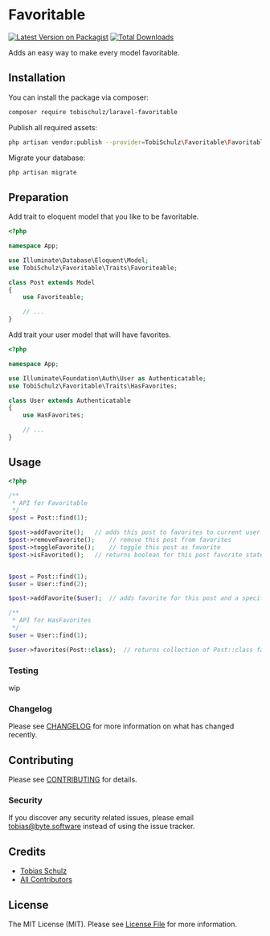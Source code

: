 # Favoritable

[![Latest Version on Packagist](https://img.shields.io/packagist/v/tobischulz/laravel-favoritable.svg?style=flat-square)](https://packagist.org/packages/tobischulz/laravel-favoritable)
[![Total Downloads](https://img.shields.io/packagist/dt/tobischulz/laravel-favoritable.svg?style=flat-square)](https://packagist.org/packages/tobischulz/laravel-favoritable)

Adds an easy way to make every model favoritable.

## Installation

You can install the package via composer:

```bash
composer require tobischulz/laravel-favoritable
```

Publish all required assets:

```bash
php artisan vendor:publish --provider=TobiSchulz\Favoritable\FavoritableServiceProvider
```

Migrate your database:

```bash
php artisan migrate
```

## Preparation

Add trait to eloquent model that you like to be favoritable.

```php
<?php

namespace App;

use Illuminate\Database\Eloquent\Model;
use TobiSchulz\Favoritable\Traits\Favoriteable;

class Post extends Model
{
    use Favoriteable;

    // ...
}
```

Add trait your user model that will have favorites.

```php
<?php

namespace App;

use Illuminate\Foundation\Auth\User as Authenticatable;
use TobiSchulz\Favoritable\Traits\HasFavorites;

class User extends Authenticatable
{
    use HasFavorites;

    // ...
}
```

## Usage

```php
<?php

/**
 * API for Favoritable
 */
$post = Post::find(1);

$post->addFavorite();   // adds this post to favorites to current user
$post->removeFavorite();    // remove this post from favorites
$post->toggleFavorite();    // toggle this post as favorite
$post->isFavorited();   // returns boolean for this post favorite state


$post = Post::find(1);
$user = User::find(2);

$post->addFavorite($user);  // adds favorite for this post and a specific user.

/**
 * API for HasFavorites
 */
$user = User::find(1);

$user->favorites(Post::class);  // returns collection of Post::class favorites

```

### Testing

wip

### Changelog

Please see [CHANGELOG](CHANGELOG.md) for more information on what has changed recently.

## Contributing

Please see [CONTRIBUTING](CONTRIBUTING.md) for details.

### Security

If you discover any security related issues, please email tobias@byte.software instead of using the issue tracker.

## Credits

- [Tobias Schulz](https://github.com/:tobischulz)
- [All Contributors](../../contributors)

## License

The MIT License (MIT). Please see [License File](LICENSE.md) for more information.
